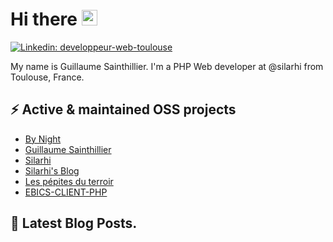 #  Hi there <a href="https://sainthillier.fr"><img src="https://media.giphy.com/media/hvRJCLFzcasrR4ia7z/giphy.gif" width="25px"></a>
[![Linkedin: developpeur-web-toulouse](https://img.shields.io/badge/-Guillaume%20Sainthillier-blue?style=flat-square&logo=Linkedin&logoColor=white&link=https://www.linkedin.com/in/developpeur-web-toulouse/)](https://www.linkedin.com/in/developpeur-web-toulouse/)

My name is Guillaume Sainthillier. I'm a PHP Web developer at @silarhi from Toulouse, France.

## ⚡ Active & maintained OSS projects
* [By Night](https://by-night.fr)
* [Guillaume Sainthillier](https://sainthillier.fr)
* [Silarhi](https://silarhi.fr)
* [Silarhi's Blog](https://blog.silarhi.fr)
* [Les pépites du terroir](https://pepitesduterroir.fr)
* [EBICS-CLIENT-PHP](https://github.com/andrew-svirin/ebics-client-php)

## 📕 Latest Blog Posts.
<!-- BLOG-POST-LIST:START -->
<!-- BLOG-POST-LIST:END -->
